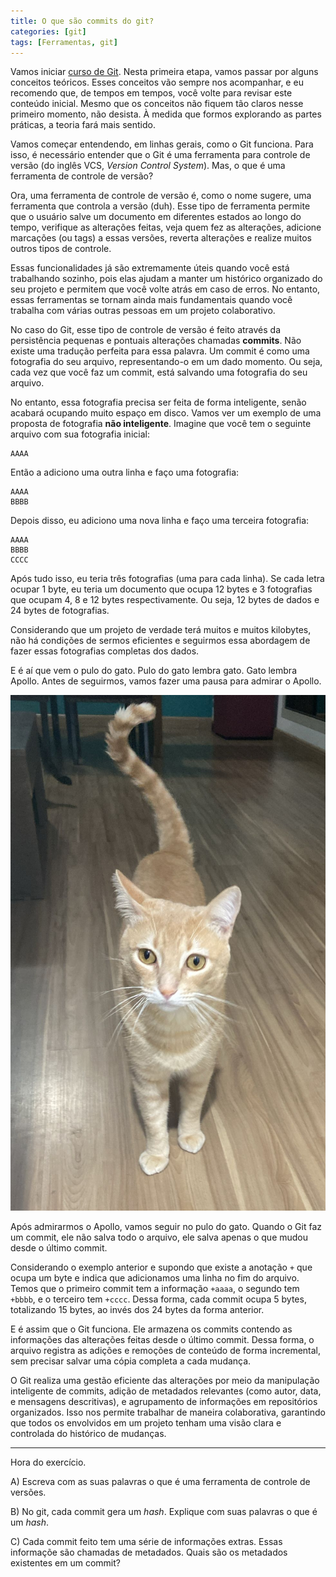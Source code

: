 ```yaml
---
title: O que são commits do git?
categories: [git]
tags: [Ferramentas, git]
---
```


Vamos iniciar [curso de Git](/posts/introducao_curso_git). Nesta primeira etapa, vamos passar por alguns conceitos teóricos. Esses conceitos vão sempre nos acompanhar, e eu recomendo que, de tempos em tempos, você volte para revisar este conteúdo inicial. Mesmo que os conceitos não fiquem tão claros nesse primeiro momento, não desista. À medida que formos explorando as partes práticas, a teoria fará mais sentido.

Vamos começar entendendo, em linhas gerais, como o Git funciona. Para isso, é necessário entender que o Git é uma ferramenta para controle de versão (do inglês VCS, *Version Control System*). Mas, o que é uma ferramenta de controle de versão?

Ora, uma ferramenta de controle de versão é, como o nome sugere, uma ferramenta que controla a versão (duh). Esse tipo de ferramenta permite que o usuário salve um documento em diferentes estados ao longo do tempo, verifique as alterações feitas, veja quem fez as alterações, adicione marcações (ou tags) a essas versões, reverta alterações e realize muitos outros tipos de controle.

Essas funcionalidades já são extremamente úteis quando você está trabalhando sozinho, pois elas ajudam a manter um histórico organizado do seu projeto e permitem que você volte atrás em caso de erros. No entanto, essas ferramentas se tornam ainda mais fundamentais quando você trabalha com várias outras pessoas em um projeto colaborativo.

No caso do Git, esse tipo de controle de versão é feito através da persistência pequenas e pontuais alterações chamadas **commits**. Não existe uma tradução perfeita para essa palavra. Um commit é como uma fotografia do seu arquivo, representando-o em um dado momento. Ou seja, cada vez que você faz um commit, está salvando uma fotografia do seu arquivo.

No entanto, essa fotografia precisa ser feita de forma inteligente, senão acabará ocupando muito espaço em disco. Vamos ver um exemplo de uma proposta de fotografia **não inteligente**. Imagine que você tem o seguinte arquivo com sua fotografia inicial:

```
AAAA
```

Então a adiciono uma outra linha e faço uma fotografia:

```
AAAA
BBBB
```

Depois disso, eu adiciono uma nova linha e faço uma terceira fotografia:

```
AAAA
BBBB
CCCC
```

Após tudo isso, eu teria três fotografias (uma para cada linha). Se cada letra ocupar 1 byte, eu teria um documento que ocupa 12 bytes e 3 fotografias que ocupam 4, 8 e 12 bytes respectivamente. Ou seja, 12 bytes de dados e 24 bytes de fotografias.

Considerando que um projeto de verdade terá muitos e muitos kilobytes, não há condições de sermos eficientes e seguirmos essa abordagem de fazer essas fotografias completas dos dados.

E é aí que vem o pulo do gato. Pulo do gato lembra gato. Gato lembra Apollo. Antes de seguirmos, vamos fazer uma pausa para admirar o Apollo. 

![Alt apollo encarand](/images/apollo_encarando.jpeg)

Após admirarmos o Apollo, vamos seguir no pulo do gato. Quando o Git faz um commit, ele não salva todo o arquivo, ele salva apenas o que mudou desde o último commit.

Considerando o exemplo anterior e supondo que existe a anotação `+` que ocupa um byte e indica que adicionamos uma linha no fim do arquivo. Temos que o primeiro commit tem a informação `+aaaa`, o segundo tem `+bbbb`, e o terceiro tem `+cccc`. Dessa forma, cada commit ocupa 5 bytes, totalizando 15 bytes, ao invés dos 24 bytes da forma anterior.

E é assim que o Git funciona. Ele armazena os commits contendo as informações das alterações feitas desde o último commit. Dessa forma, o arquivo registra as adições e remoções de conteúdo de forma incremental, sem precisar salvar uma cópia completa a cada mudança.

O Git realiza uma gestão eficiente das alterações por meio da manipulação inteligente de commits, adição de metadados relevantes (como autor, data, e mensagens descritivas), e agrupamento de informações em repositórios organizados. Isso nos permite trabalhar de maneira colaborativa, garantindo que todos os envolvidos em um projeto tenham uma visão clara e controlada do histórico de mudanças. 

---
Hora do exercício.

A) Escreva com as suas palavras o que é uma ferramenta de controle de versões.

B) No git, cada commit gera um *hash*. Explique com suas palavras o que é um *hash*.

C) Cada commit feito tem uma série de informações extras. Essas informaçõe são chamadas de metadados. Quais são os metadados existentes em um commit?
